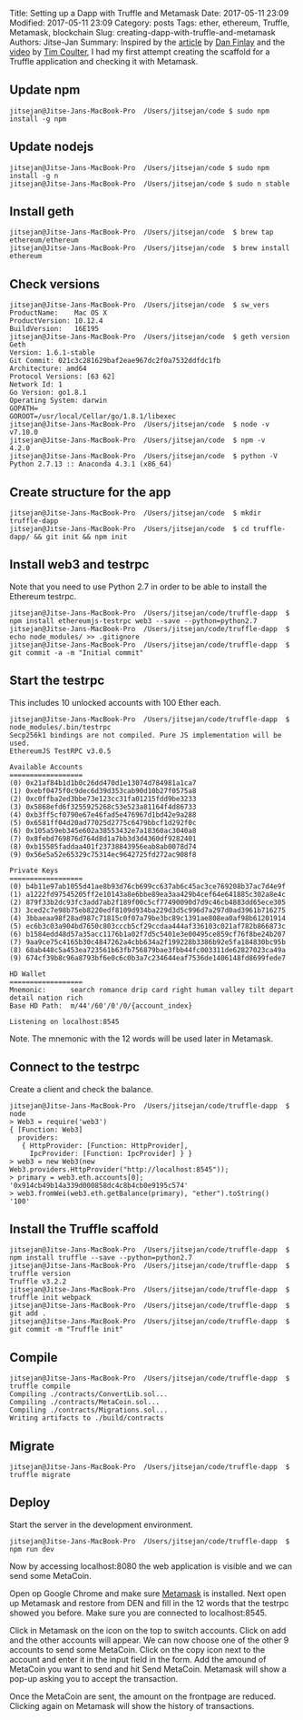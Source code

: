 Title: Setting up a Dapp with Truffle and Metamask
Date: 2017-05-11 23:09
Modified: 2017-05-11 23:09
Category: posts
Tags: ether, ethereum, Truffle, Metamask, blockchain
Slug: creating-dapp-with-truffle-and-metamask
Authors: Jitse-Jan
Summary: Inspired by the [article](https://medium.com/metamask/developing-ethereum-dapps-with-truffle-and-metamask-aa8ad7e363ba) by [Dan Finlay](https://twitter.com/danfinlay) and the [video](https://www.youtube.com/watch?v=muWuHIPeXb4) by [Tim Coulter](https://twitter.com/timothyjcoulter), I had my first attempt creating the scaffold for a Truffle application and checking it with Metamask.

## Update npm
```shell
jitsejan@Jitse-Jans-MacBook-Pro  /Users/jitsejan/code $ sudo npm install -g npm
```
## Update nodejs
```shell
jitsejan@Jitse-Jans-MacBook-Pro  /Users/jitsejan/code $ sudo npm install -g n
jitsejan@Jitse-Jans-MacBook-Pro  /Users/jitsejan/code $ sudo n stable
```
## Install geth
```shell
jitsejan@Jitse-Jans-MacBook-Pro  /Users/jitsejan/code  $ brew tap ethereum/ethereum
jitsejan@Jitse-Jans-MacBook-Pro  /Users/jitsejan/code  $ brew install ethereum
```

## Check versions
```shell
jitsejan@Jitse-Jans-MacBook-Pro  /Users/jitsejan/code  $ sw_vers
ProductName:	Mac OS X
ProductVersion:	10.12.4
BuildVersion:	16E195
jitsejan@Jitse-Jans-MacBook-Pro  /Users/jitsejan/code  $ geth version
Geth
Version: 1.6.1-stable
Git Commit: 021c3c281629baf2eae967dc2f0a7532ddfdc1fb
Architecture: amd64
Protocol Versions: [63 62]
Network Id: 1
Go Version: go1.8.1
Operating System: darwin
GOPATH=
GOROOT=/usr/local/Cellar/go/1.8.1/libexec
jitsejan@Jitse-Jans-MacBook-Pro  /Users/jitsejan/code  $ node -v
v7.10.0
jitsejan@Jitse-Jans-MacBook-Pro  /Users/jitsejan/code  $ npm -v
4.2.0
jitsejan@Jitse-Jans-MacBook-Pro  /Users/jitsejan/code  $ python -V
Python 2.7.13 :: Anaconda 4.3.1 (x86_64)
```

## Create structure for the app
```shell
jitsejan@Jitse-Jans-MacBook-Pro  /Users/jitsejan/code  $ mkdir truffle-dapp
jitsejan@Jitse-Jans-MacBook-Pro  /Users/jitsejan/code  $ cd truffle-dapp/ && git init && npm init
```

## Install web3 and testrpc
Note that you need to use Python 2.7 in order to be able to install the Ethereum testrpc.
```shell
jitsejan@Jitse-Jans-MacBook-Pro  /Users/jitsejan/code/truffle-dapp  $ npm install ethereumjs-testrpc web3 --save --python=python2.7
jitsejan@Jitse-Jans-MacBook-Pro  /Users/jitsejan/code/truffle-dapp  $ echo node_modules/ >> .gitignore
jitsejan@Jitse-Jans-MacBook-Pro  /Users/jitsejan/code/truffle-dapp  $ git commit -a -m "Initial commit"
```

## Start the testrpc
This includes 10 unlocked accounts with 100 Ether each.
```shell
jitsejan@Jitse-Jans-MacBook-Pro  /Users/jitsejan/code/truffle-dapp  $ node_modules/.bin/testrpc
Secp256k1 bindings are not compiled. Pure JS implementation will be used.
EthereumJS TestRPC v3.0.5

Available Accounts
==================
(0) 0x21af84b1d1b0c26dd470d1e13074d784981a1ca7
(1) 0xebf0475f0c9dec6d39d353cab90d10b27f0575a8
(2) 0xc0ffba2ed3bbe73e123cc31fa01215fdd9be3233
(3) 0x5868efd6f3255925268c53e523a81164f4d86733
(4) 0xb3ff5cf0790e67e46fad5e476967d1bd42e9a288
(5) 0x6581ff04d20ad77025d2775c6479bbcf1d292f0c
(6) 0x105a59eb345e602a38553432e7a18360ac3040a8
(7) 0x8febd769876d764d8d1a7bb3d3d4360df9282401
(8) 0xb15505faddaa401f23738843956eab8ab0078d74
(9) 0x56e5a52e65329c75314ec9642725fd272ac908f8

Private Keys
==================
(0) b4b11e97ab1055d41ae8b93d76cb699cc637ab6c45ac3ce769208b37ac7d4e9f
(1) a1222fd97545205ff2e10143a8e6bbe89ea3aa429b4cef64e641885c302a8e4c
(2) 879f33b2dc93fc3add7ab2f189f00c5cf77490090d7d9c46cb4883dd65ece305
(3) 3ced2c7e98b75eb8220edf8109d934ba229d3d5c996d7a297d0ad3961b716275
(4) 3bbaeaa98f28ad987c71815c0f07a79be3bc89c1391ae808ea0af98b61201914
(5) ec6b3c03a904bd7650c803cccb5cf29ccdaa444af336103c021af782b866873c
(6) b1584edd48d57a35acc1176b1a02f7d5c5401e3e00495ce859cf76f8be24b207
(7) 9aa9ce75c4165b30c4847262a4cbb634a2f199228b3386b92e5fa184830bc95b
(8) 68ab448c5a453ea723561b63fb756879bae3fbb44fc003311de62827023ca49a
(9) 674cf39b8c96a8793bf6e0c6c0b3a7c234644eaf7536de1406148fd8699fede7

HD Wallet
==================
Mnemonic:      search romance drip card right human valley tilt depart detail nation rich
Base HD Path:  m/44'/60'/0'/0/{account_index}

Listening on localhost:8545
```

Note. The mnemonic with the 12 words will be used later in Metamask.

## Connect to the testrpc
Create a client and check the balance.
```shell
jitsejan@Jitse-Jans-MacBook-Pro  /Users/jitsejan/code/truffle-dapp  $ node
> Web3 = require('web3')
{ [Function: Web3]
  providers:
   { HttpProvider: [Function: HttpProvider],
     IpcProvider: [Function: IpcProvider] } }
> web3 = new Web3(new Web3.providers.HttpProvider("http://localhost:8545"));
> primary = web3.eth.accounts[0];
'0x914cb49b14a339d000858dc4c8b4cb0e9195c574'
> web3.fromWei(web3.eth.getBalance(primary), "ether").toString()
'100'
```

## Install the Truffle scaffold
```shell
jitsejan@Jitse-Jans-MacBook-Pro  /Users/jitsejan/code/truffle-dapp  $ npm install truffle --save --python=python2.7
jitsejan@Jitse-Jans-MacBook-Pro  /Users/jitsejan/code/truffle-dapp  $ truffle version
Truffle v3.2.2
jitsejan@Jitse-Jans-MacBook-Pro  /Users/jitsejan/code/truffle-dapp  $ truffle init webpack
jitsejan@Jitse-Jans-MacBook-Pro  /Users/jitsejan/code/truffle-dapp  $ git add .
jitsejan@Jitse-Jans-MacBook-Pro  /Users/jitsejan/code/truffle-dapp  $ git commit -m "Truffle init"
```

## Compile
```shell
jitsejan@Jitse-Jans-MacBook-Pro  /Users/jitsejan/code/truffle-dapp  $ truffle compile
Compiling ./contracts/ConvertLib.sol...
Compiling ./contracts/MetaCoin.sol...
Compiling ./contracts/Migrations.sol...
Writing artifacts to ./build/contracts
```

## Migrate
```shell
jitsejan@Jitse-Jans-MacBook-Pro  /Users/jitsejan/code/truffle-dapp  $ truffle migrate
```

## Deploy
Start the server in the development environment.
```shell
jitsejan@Jitse-Jans-MacBook-Pro  /Users/jitsejan/code/truffle-dapp  $ npm run dev
```
Now by accessing localhost:8080 the web application is visible and we can send some MetaCoin.

Open op Google Chrome and make sure [Metamask](https://chrome.google.com/webstore/detail/metamask/nkbihfbeogaeaoehlefnkodbefgpgknn?authuser=2) is installed. Next open up Metamask and restore from DEN and fill in the 12 words that the testrpc showed you before. Make sure you are connected to localhost:8545.

Click in Metamask on the icon on the top to switch accounts. Click on add and the other accounts will appear. We can now choose one of the other 9 accounts to send some MetaCoin. Click on the copy icon next to the account and enter it in the input field in the form. Add the amound of MetaCoin you want to send and hit Send MetaCoin. Metamask will show a pop-up asking you to accept the transaction.

Once the MetaCoin are sent, the amount on the frontpage are reduced. Clicking again on Metamask will show the history of transactions.



